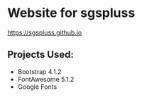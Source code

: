 # Website for sgspluss
https://sgspluss.github.io

## Projects Used:
* Bootstrap 4.1.2
* FontAwesome 5.1.2
* Google Fonts
